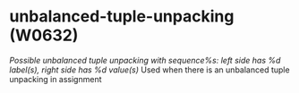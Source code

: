 # unbalanced-tuple-unpacking (W0632)
*Possible unbalanced tuple unpacking with sequence%s: left side has %d
label(s), right side has %d value(s)* Used when there is an unbalanced
tuple unpacking in assignment

